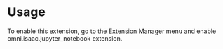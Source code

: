 # Usage

To enable this extension, go to the Extension Manager menu and enable omni.isaac.jupyter_notebook extension.
 